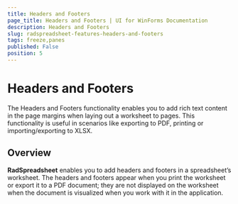 ```yaml
---
title: Headers and Footers
page_title: Headers and Footers | UI for WinForms Documentation
description: Headers and Footers
slug: radspreadsheet-features-headers-and-footers
tags: freeze,panes
published: False
position: 5
---
```


# Headers and Footers

The Headers and Footers functionality enables you to add rich text content in the page margins when laying out a worksheet to pages. This functionality is useful in scenarios like exporting to PDF, printing or importing/exporting to XLSX. 

## Overview

**RadSpreadsheet** enables you to add headers and footers in a spreadsheet’s worksheet. The headers and footers appear when you print the worksheet or export it to a PDF document; they are not displayed on the worksheet when the document is visualized when you work with it in the application.
